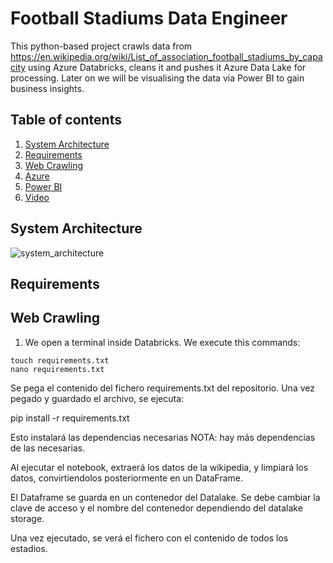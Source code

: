 # Football Stadiums Data Engineer

This python-based project crawls data from https://en.wikipedia.org/wiki/List_of_association_football_stadiums_by_capacity using Azure Databricks, cleans it and pushes it Azure Data Lake for processing. Later on we will be visualising the data via Power BI to gain business insights.

## Table of contents

1. [System Architecture](#system-architecture)
2. [Requirements](#requirements)
3. [Web Crawling](#how-it-works)
4. [Azure](#video)
5. [Power BI](#video)
6. [Video](#video)

## System Architecture
![system_architecture](https://github.com/user-attachments/assets/7afa1916-d20e-4151-9be5-95840d77fa98)

## Requirements

## Web Crawling
1. We open a terminal inside Databricks. We execute this commands: 
```
touch requirements.txt
nano requirements.txt
```
Se pega el contenido del fichero requirements.txt del repositorio.
Una vez pegado y guardado el archivo, se ejecuta:

pip install -r requirements.txt

Esto instalará las dependencias necesarias
NOTA: hay más dependencias de las necesarias.

Al ejecutar el notebook, extraerá los datos de la wikipedia, y limpiará los datos, convirtiendolos posteriormente en un DataFrame.

El Dataframe se guarda en un contenedor del Datalake. Se debe cambiar la clave de acceso y el nombre del contenedor dependiendo del datalake storage.

Una vez ejecutado, se verá el fichero con el contenido de todos los estadios.



